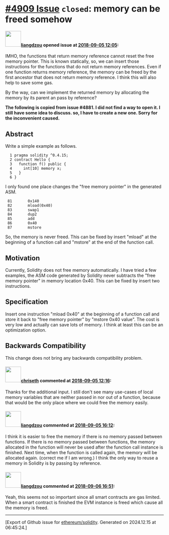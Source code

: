 # [\#4909 Issue](https://github.com/ethereum/solidity/issues/4909) `closed`: memory can be freed somehow

#### <img src="https://avatars.githubusercontent.com/u/1409883?u=1f49863b1110007dee59da22e445c97f4cb93ffc&v=4" width="50">[liangdzou](https://github.com/liangdzou) opened issue at [2018-09-05 12:05](https://github.com/ethereum/solidity/issues/4909):

IMHO, the functions that return memory reference cannot reset the free memory pointer. This is known statically, so, we can insert those instructions for the functions that do not return memory references. Even if one function returns memory reference, the memory can be freed by the first ancestor that does not return memory reference. I think this will also help to save some gas.

By the way, can we implement the returned memory by allocating the memory by its parent an pass by reference?

**The following is copied from issue #4881. I did not find a way to open it. I still have some idea to discuss. so, I have to create a new one. Sorry for the inconvenient caused.**

## Abstract

Write a simple example as follows.
```
  1 pragma solidity ^0.4.15;                                                        
  2 contract Hello {                                                                
  3   function f() public {                                                         
  4     int[10] memory x;                                                                                                                                                                                                                                                     
  5   }                                                                             
  6 }                                                                               
```
I only found one place changes the "free memory pointer" in the generated ASM.

```
 81       0x140
 82       mload(0x40)                                                               
 83       swap1                                                                     
 84       dup2                                                                      
 85       add                                                                       
 86       0x40                                                                      
 87       mstore                                                                    
```

So, the memory is never freed.
This can be fixed by insert "mload" at the beginning of a function call and "mstore" at the end of the function call.

## Motivation

Currently, Solidity does not free memory automatically. I have tried a few examples, the ASM code generated by Solidity never subtracts the "free memory pointer" in memory location 0x40. This can be fixed by insert two instructions.

## Specification

Insert one instruction "mload 0x40" at the beginning of a function call and store it back to "free memory pointer" by "mstore 0x40 value".
The cost is very low and actually can save lots of memory. I think at least this can be an optimization option.

## Backwards Compatibility

This change does not bring any backwards compatibility problem.

#### <img src="https://avatars.githubusercontent.com/u/9073706?v=4" width="50">[chriseth](https://github.com/chriseth) commented at [2018-09-05 12:16](https://github.com/ethereum/solidity/issues/4909#issuecomment-418708768):

Thanks for the additional input. I still don't see many use-cases of local memory variables that are neither passed in nor out of a function, because that would be the only place where we could free the memory easily.

#### <img src="https://avatars.githubusercontent.com/u/1409883?u=1f49863b1110007dee59da22e445c97f4cb93ffc&v=4" width="50">[liangdzou](https://github.com/liangdzou) commented at [2018-09-05 16:12](https://github.com/ethereum/solidity/issues/4909#issuecomment-418789367):

I think it is easier to free the memory if there is no memory passed between functions. If there is no memory passed between functions, the memory allocated in the function will never be used after the function call instance is finished. Next time, when the function is called again, the memory will be allocated again. (correct me if I am wrong.) I think the only way to reuse a memory in Solidity is by passing by reference.

#### <img src="https://avatars.githubusercontent.com/u/1409883?u=1f49863b1110007dee59da22e445c97f4cb93ffc&v=4" width="50">[liangdzou](https://github.com/liangdzou) commented at [2018-09-06 16:51](https://github.com/ethereum/solidity/issues/4909#issuecomment-419165260):

Yeah, this seems not so important since all smart contracts are gas limited. When a smart contract is finished the EVM instance is freed which cause all the memory is freed.


-------------------------------------------------------------------------------



[Export of Github issue for [ethereum/solidity](https://github.com/ethereum/solidity). Generated on 2024.12.15 at 06:45:24.]
